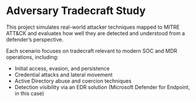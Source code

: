# Adversary Tradecraft Study

This project simulates real-world attacker techniques mapped to MITRE ATT&CK and evaluates how well they are detected and understood from a defender’s perspective.

Each scenario focuses on tradecraft relevant to modern SOC and MDR operations, including:

- Initial access, evasion, and persistence
- Credential attacks and lateral movement
- Active Directory abuse and coercion techniques
- Detection visibility via an EDR solution (Microsoft Defender for Endpoint, in this case)



